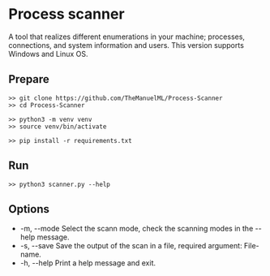 # Process scanner
A tool that realizes different enumerations in your machine; processes, connections, and system information and users. This version supports Windows and Linux OS.

## Prepare
```
>> git clone https://github.com/TheManuelML/Process-Scanner
>> cd Process-Scanner

>> python3 -m venv venv
>> source venv/bin/activate

>> pip install -r requirements.txt
```

## Run
```
>> python3 scanner.py --help
```

## Options
- -m, --mode     Select the scann mode, check the scanning modes in the --help message.
- -s, --save     Save the output of the scan in a file, required argument: File-name.
- -h, --help     Print a help message and exit.
